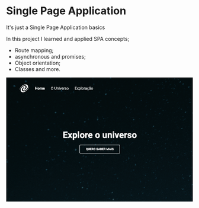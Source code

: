 # Single Page Application
It's just a Single Page Application basics

In this project I learned and applied SPA concepts;
- Route mapping;
- asynchronous and promises;
- Object orientation;
- Classes and more.

<img src="./assets/images/screenshot.png" alt="screenshot" >